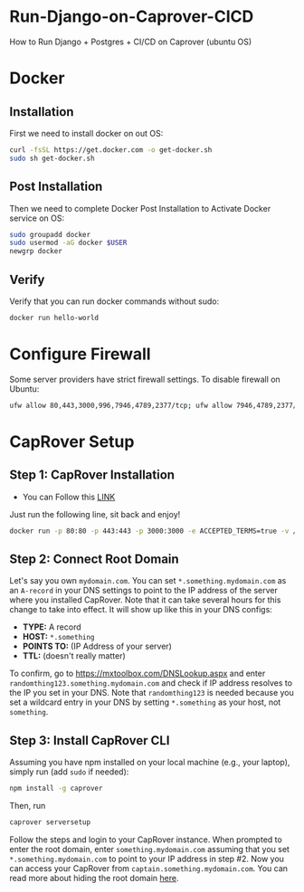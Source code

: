 # Run-Django-on-Caprover-CICD
How to Run Django + Postgres + CI/CD on Caprover (ubuntu OS)

# Docker 
## Installation
First we need to install docker on out OS:
```bash
curl -fsSL https://get.docker.com -o get-docker.sh
sudo sh get-docker.sh
```

## Post Installation
Then we need to complete Docker Post Installation to Activate Docker service on OS:
```bash
sudo groupadd docker
sudo usermod -aG docker $USER
newgrp docker
```

## Verify
Verify that you can run docker commands without sudo:
```bash
docker run hello-world
```


# Configure Firewall
Some server providers have strict firewall settings. To disable firewall on Ubuntu:
```bash
ufw allow 80,443,3000,996,7946,4789,2377/tcp; ufw allow 7946,4789,2377/udp;
```


# CapRover Setup
## Step 1: CapRover Installation

- You can Follow this [LINK](https://caprover.com/docs/get-started.html)

Just run the following line, sit back and enjoy!
```bash
docker run -p 80:80 -p 443:443 -p 3000:3000 -e ACCEPTED_TERMS=true -v /var/run/docker.sock:/var/run/docker.sock -v /captain:/captain caprover/caprover
```

## Step 2: Connect Root Domain
Let's say you own `mydomain.com`. You can set `*.something.mydomain.com` as an `A-record` in your DNS settings to point to the IP address of the server where you installed CapRover. Note that it can take several hours for this change to take into effect. It will show up like this in your DNS configs:

- **TYPE:** A record
- **HOST:** `*.something`
- **POINTS TO:** (IP Address of your server)
- **TTL:** (doesn't really matter)

To confirm, go to https://mxtoolbox.com/DNSLookup.aspx and enter `randomthing123.something.mydomain.com` and check if IP address resolves to the IP you set in your DNS. Note that `randomthing123` is needed because you set a wildcard entry in your DNS by setting `*.something` as your host, not `something`.

## Step 3: Install CapRover CLI
Assuming you have npm installed on your local machine (e.g., your laptop), simply run (add `sudo` if needed):
```bash
npm install -g caprover
```
Then, run
```bash
caprover serversetup
```
Follow the steps and login to your CapRover instance. When prompted to enter the root domain, enter `something.mydomain.com` assuming that you set `*.something.mydomain.com` to point to your IP address in step #2. Now you can access your CapRover from `captain.something.mydomain.com`. You can read more about hiding the root domain [here](https://caprover.com/docs/best-practices.html#hidden-root-domain).




